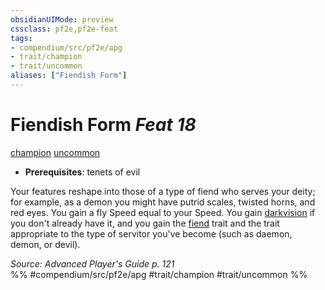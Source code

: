 ```yaml
---
obsidianUIMode: preview
cssclass: pf2e,pf2e-feat
tags:
- compendium/src/pf2e/apg
- trait/champion
- trait/uncommon
aliases: ["Fiendish Form"]
---
```

# Fiendish Form  *Feat 18*  
[champion](Reference/Rules/Traits/champion.md "Champion Class Trait")  [uncommon](uncommon.md "Uncommon Rarity Trait")  

- **Prerequisites**: tenets of evil

Your features reshape into those of a type of fiend who serves your deity; for example, as a demon you might have putrid scales, twisted horns, and red eyes. You gain a fly Speed equal to your Speed. You gain [darkvision](Reference/Rules/Abilities/darkvision.md) if you don't already have it, and you gain the [fiend](fiend.md "Fiend Creature Type Trait") trait and the trait appropriate to the type of servitor you've become (such as daemon, demon, or devil).

*Source: Advanced Player's Guide p. 121*  
%% #compendium/src/pf2e/apg #trait/champion #trait/uncommon %%